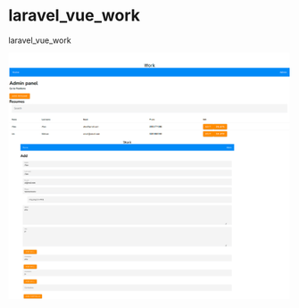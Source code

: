 # laravel_vue_work
laravel_vue_work

<img src="https://github.com/AndrewGitHabSource/laravel_vue_work/blob/main/img.png">
